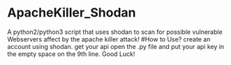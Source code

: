 # ApacheKiller_Shodan
A python2/python3 script that uses shodan to scan for possible vulnerable Webservers affect by the apache killer attack!
#How to Use?
create an account using shodan.
get your api
open the .py file and put your api key in the empty space on the 9th line.
Good Luck!
